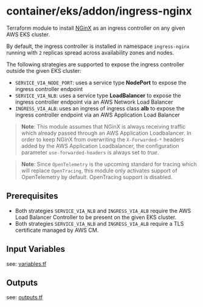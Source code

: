 # container/eks/addon/ingress-nginx 

Terraform module to install [NGinX](https://kubernetes.github.io/ingress-nginx/) as an ingress controller on any given AWS EKS cluster.

By default, the ingress controller is installed in namespace `ingress-nginx` running with `2` replicas 
spread across availability zones and nodes.

The following strategies are supported to expose the ingress controller outside the given EKS cluster:

* `SERVICE_VIA_NODE_PORT`: uses a service type __NodePort__ to expose the ingress controller endpoint
* `SERVICE_VIA_NLB`: uses a service type __LoadBalancer__ to expose the ingress controller endpoint via an AWS Network Load Balancer
* `INGRESS_VIA_ALB`: uses an ingress of ingress class __alb__ to expose the ingress controller endpoint via an AWS Application Load Balancer

> __Note__: This module assumes that NGinX is always receiving traffic which already passed through an AWS Application Loadbalancer.
> In order to keep NGinX from overwriting the `X-Forwarded-*` headers added by the AWS Application Loadbalancer, 
> the configuration parameter `use-forwarded-headers` is always set to *true*.

> __Note__: Since `OpenTelemetry` is the upcoming standard for tracing which will replace `OpenTracing`, this module only 
> activates support of OpenTelemetry by default. OpenTracing support is disabled.

## Prerequisites

* Both strategies `SERVICE_VIA_NLB` and `INGRESS_VIA_ALB` require the AWS Load Balancer Controller to be present on the given EKS cluster. 
* Both strategies `SERVICE_VIA_NLB` and `INGRESS_VIA_ALB` require a TLS certificate managed by AWS CM.

## Input Variables

see: [variables.tf](variables.tf)

## Outputs

see: [outputs.tf](outputs.tf)
